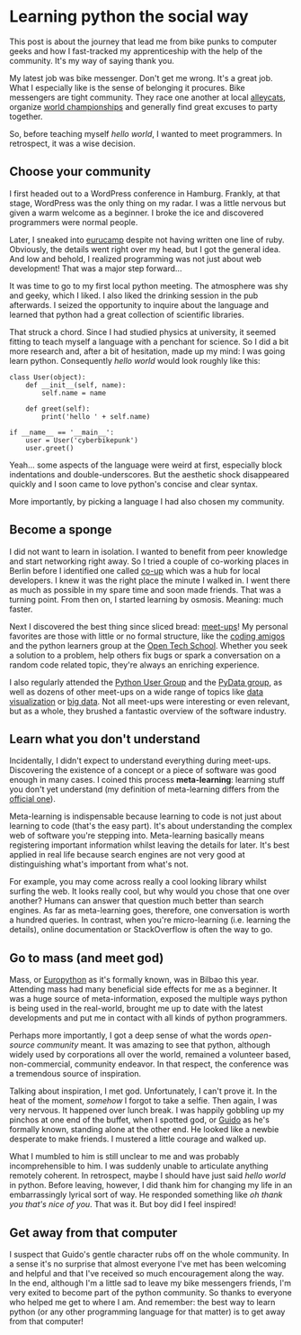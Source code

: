 # Learning python the social way

This post is about the journey that lead me from bike punks to computer geeks and how I fast-tracked my apprenticeship with the help of the community. It's my way of saying thank you. 

My latest job was bike messenger. Don't get me wrong. It's a great job. What  I especially like is the sense of belonging it procures. Bike messengers are tight community. They race one another at local [alleycats][alleycats], organize [world championships][cmwc] and generally find great excuses to party together. 

So, before teaching myself *hello world*, I wanted to meet programmers. In retrospect, it was a wise decision.

## Choose your community

I first headed out to a WordPress conference in Hamburg. Frankly, at that stage, WordPress was the only thing on my radar. I was a little nervous but given a warm welcome as a beginner. I broke the ice and discovered programmers were normal people.

Later, I sneaked into [eurucamp][eurucamp] despite not having written one line of ruby. Obviously, the details went right over my head, but I got the general idea. And low and behold, I realized programming was not just about web development! That was a major step forward...

It was time to go to my first local python meeting. The atmosphere was shy and geeky, which I liked. I also liked the drinking session in the pub afterwards. I seized the opportunity to inquire about the language and learned that python had a great collection of scientific libraries. 

That struck a chord. Since I had studied physics at university, it seemed fitting to teach myself a language with a penchant for science. So I did a bit more research and, after a bit of hesitation, made up my mind: I was going learn python. Consequently *hello world* would look roughly like this:

	class User(object):
		def __init__(self, name):
			self.name = name

		def greet(self):
			print('hello ' + self.name) 

	if __name__ == '__main__':
		user = User('cyberbikepunk')
		user.greet()

Yeah... some aspects of the language were weird at first, especially block indentations and double-underscores. But the aesthetic shock disappeared quickly and I soon came to love python's concise and clear syntax. 

More importantly, by picking a language I had also chosen my community.

## Become a sponge

I did not want to learn in isolation. I wanted to benefit from peer knowledge and start networking right away. So I tried a couple of co-working places in Berlin before I identified one called [co-up][co-up] which was a hub for local developers. I knew it was the right place the minute I walked in. I went there as much as possible in my spare time and soon made friends. That was a turning point. From then on, I started learning by osmosis. Meaning: much faster.

Next I discovered the best thing since sliced bread: [meet-ups][meetup]! My personal favorites are those with little or no formal structure, like the [coding amigos][amigos] and the python learners group at the [Open Tech School][ots]. Whether you seek a solution to a problem, help others fix bugs or spark a conversation on a random code related topic, they're always an enriching experience. 

I also regularly attended the [Python User Group][pub] and the [PyData group][pydata], as well as dozens of other meet-ups on a wide range of topics like [data visualization][viz] or [big data][big-data]. Not all meet-ups were interesting or even relevant, but as a whole, they brushed a fantastic overview of the software industry.

## Learn what you don't understand

Incidentally, I didn't expect to understand everything during meet-ups. Discovering the existence of a concept or a piece of software was good enough in many cases. I coined this process __meta-learning__: learning stuff you don't yet understand (my definition of meta-learning differs from the [official one][meta]).

Meta-learning is indispensable because learning to code is not just about learning to code (that's the easy part). It's about understanding the complex web of software you're stepping into. Meta-learning basically means registering important information whilst leaving the details for later. It's best applied in real life because search engines are not very good at distinguishing what's important from what's not. 

For example, you may come across really a cool looking library whilst surfing the web. It looks really cool, but why would you chose that one over another? Humans can answer that question much better than search engines. As far as meta-learning goes, therefore, one conversation is worth a hundred queries. In contrast, when you're micro-learning (i.e. learning the details), online documentation or StackOverflow is often the way to go. 

## Go to mass (and meet god)

Mass, or [Europython][europython] as it's formally known, was in Bilbao this year. Attending mass had many beneficial side effects for me as a beginner. It was a huge source of meta-information, exposed the multiple ways python is being used in the real-world, brought me up to date with the latest developments and put me in contact with all kinds of python programmers.

Perhaps more importantly, I got a deep sense of what the words *open-source community* meant. It was amazing to see that python, although widely used by corporations all over the world, remained a volunteer based, non-commercial, community endeavor. In that respect, the conference was a tremendous source of inspiration. 

Talking about inspiration, I met god. Unfortunately, I can't prove it. In the heat of the moment, *somehow* I forgot to take a selfie. Then again, I was very nervous. It happened over lunch break. I was happily gobbling up my pinchos at one end of the buffet, when I spotted god, or [Guido][guido] as he's formally known, standing alone at the other end. He looked like a newbie desperate to make friends. I mustered a little courage and walked up. 

What I mumbled to him is still unclear to me and was probably incomprehensible to him. I was suddenly unable to articulate anything remotely coherent. In retrospect, maybe I should have just said *hello world* in python. Before leaving, however, I did thank him for changing my life in an embarrassingly lyrical sort of way. He responded something like *oh thank you that's nice of you*. That was it. But boy did I feel inspired!

## Get away from that computer

I suspect that Guido's gentle character rubs off on the whole community. In a sense it's no surprise that almost everyone I've met has been welcoming and helpful and that I've received so much encouragement along the way. In the end, although I'm a little sad to leave my bike messengers friends, I'm very exited to become part of the python community. So thanks to everyone who helped me get to where I am. And remember: the best way to learn python (or any other programming language for that matter) is to get away from that computer! 


[co-up]: http://co-up.de
[eurucamp]: http://eurucamp.org
[europython]: http://europython2015.org
[guido]: http://wikipedia/guido-van-rossum
[europython]: http:europython.org
[meetup]: http://meetup.com
[cmwc]: https://en.wikipedia.org/wiki/Cycle_Messenger_World_Championships
[alleycats]: https://en.wikipedia.org/wiki/Alleycat_race
[amigos]: http://codingamigos.com
[viz]: http://www.meetup.com/de/Data-Visualization-Berlin/
[big-data]: http://www.meetup.com/de/Big-Data-Developers-in-Berlin/
[ots]: http://www.meetup.com/de/opentechschool-berlin/
[pydata]: http://pydata.berlin
[pub]: http://www.meetup.com/de/Python-Users-Berlin-PUB/
[meta]: https://en.wikipedia.org/wiki/Meta_learning
